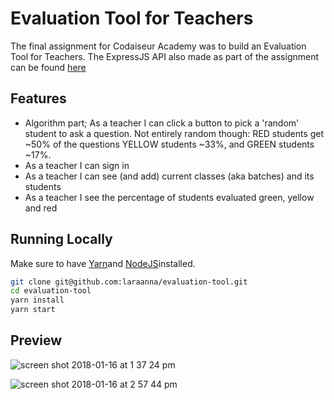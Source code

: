 # Evaluation Tool for Teachers

The final assignment for Codaiseur Academy was to build an Evaluation Tool for Teachers. The ExpressJS API also made as part of the assignment can be found [here](https://github.com/laraanna/evaluation-api)

## Features

* Algorithm part; As a teacher I can click a button to pick a 'random' student to ask a question. Not entirely random though: RED students get ~50% of the questions YELLOW students ~33%, and GREEN students ~17%.
* As a teacher I can sign in
* As a teacher I can see (and add) current classes (aka batches) and its students
* As a teacher I see the percentage of students evaluated green, yellow and red

## Running Locally

Make sure to have [Yarn](https://yarnpkg.com/en/)and [NodeJS](https://nodejs.org/en/)installed.
```bash
git clone git@github.com:laraanna/evaluation-tool.git
cd evaluation-tool
yarn install
yarn start
```

## Preview

![screen shot 2018-01-16 at 1 37 24 pm](https://user-images.githubusercontent.com/22427224/34993036-53b49144-facf-11e7-8ba4-c653d17886ae.png)

![screen shot 2018-01-16 at 2 57 44 pm](https://user-images.githubusercontent.com/22427224/34993037-54a25258-facf-11e7-81fb-628090d254cc.png)
